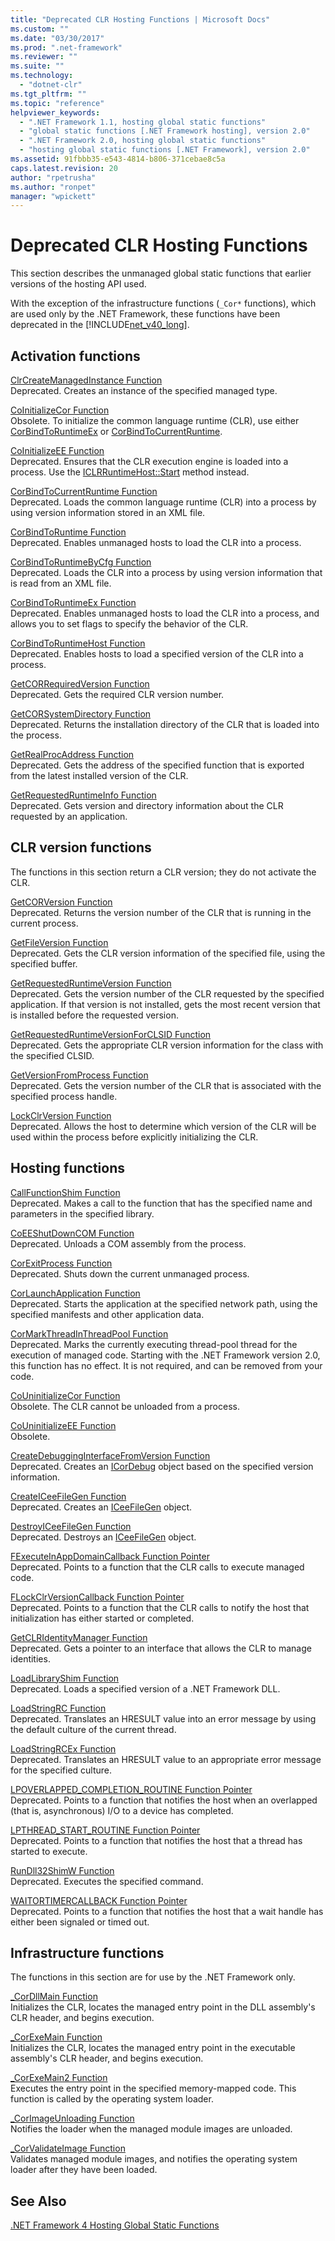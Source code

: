 ```yaml
---
title: "Deprecated CLR Hosting Functions | Microsoft Docs"
ms.custom: ""
ms.date: "03/30/2017"
ms.prod: ".net-framework"
ms.reviewer: ""
ms.suite: ""
ms.technology: 
  - "dotnet-clr"
ms.tgt_pltfrm: ""
ms.topic: "reference"
helpviewer_keywords: 
  - ".NET Framework 1.1, hosting global static functions"
  - "global static functions [.NET Framework hosting], version 2.0"
  - ".NET Framework 2.0, hosting global static functions"
  - "hosting global static functions [.NET Framework], version 2.0"
ms.assetid: 91fbbb35-e543-4814-b806-371cebae8c5a
caps.latest.revision: 20
author: "rpetrusha"
ms.author: "ronpet"
manager: "wpickett"
---
```

# Deprecated CLR Hosting Functions
This section describes the unmanaged global static functions that earlier versions of the hosting API used.  
  
 With the exception of the infrastructure functions (`_Cor*` functions), which are used only by the .NET Framework, these functions have been deprecated in the [!INCLUDE[net_v40_long](../../../../includes/net-v40-long-md.md)].  
  
## Activation functions  
 [ClrCreateManagedInstance Function](../../../../docs/framework/unmanaged-api/hosting/clrcreatemanagedinstance-function.md)  
 Deprecated. Creates an instance of the specified managed type.  
  
 [CoInitializeCor Function](../../../../docs/framework/unmanaged-api/hosting/coinitializecor-function.md)  
 Obsolete. To initialize the common language runtime (CLR), use either [CorBindToRuntimeEx](../../../../docs/framework/unmanaged-api/hosting/corbindtoruntimeex-function.md) or [CorBindToCurrentRuntime](../../../../docs/framework/unmanaged-api/hosting/corbindtocurrentruntime-function.md).  
  
 [CoInitializeEE Function](../../../../docs/framework/unmanaged-api/hosting/coinitializeee-function.md)  
 Deprecated. Ensures that the CLR execution engine is loaded into a process. Use the [ICLRRuntimeHost::Start](../../../../docs/framework/unmanaged-api/hosting/iclrruntimehost-start-method.md) method instead.  
  
 [CorBindToCurrentRuntime Function](../../../../docs/framework/unmanaged-api/hosting/corbindtocurrentruntime-function.md)  
 Deprecated. Loads the common language runtime (CLR) into a process by using version information stored in an XML file.  
  
 [CorBindToRuntime Function](../../../../docs/framework/unmanaged-api/hosting/corbindtoruntime-function.md)  
 Deprecated. Enables unmanaged hosts to load the CLR into a process.  
  
 [CorBindToRuntimeByCfg Function](../../../../docs/framework/unmanaged-api/hosting/corbindtoruntimebycfg-function.md)  
 Deprecated. Loads the CLR into a process by using version information that is read from an XML file.  
  
 [CorBindToRuntimeEx Function](../../../../docs/framework/unmanaged-api/hosting/corbindtoruntimeex-function.md)  
 Deprecated. Enables unmanaged hosts to load the CLR into a process, and allows you to set flags to specify the behavior of the CLR.  
  
 [CorBindToRuntimeHost Function](../../../../docs/framework/unmanaged-api/hosting/corbindtoruntimehost-function.md)  
 Deprecated. Enables hosts to load a specified version of the CLR into a process.  
  
 [GetCORRequiredVersion Function](../../../../docs/framework/unmanaged-api/hosting/getcorrequiredversion-function.md)  
 Deprecated. Gets the required CLR version number.  
  
 [GetCORSystemDirectory Function](../../../../docs/framework/unmanaged-api/hosting/getcorsystemdirectory-function.md)  
 Deprecated. Returns the installation directory of the CLR that is loaded into the process.  
  
 [GetRealProcAddress Function](../../../../docs/framework/unmanaged-api/hosting/getrealprocaddress-function.md)  
 Deprecated. Gets the address of the specified function that is exported from the latest installed version of the CLR.  
  
 [GetRequestedRuntimeInfo Function](../../../../docs/framework/unmanaged-api/hosting/getrequestedruntimeinfo-function.md)  
 Deprecated. Gets version and directory information about the CLR requested by an application.  
  
## CLR version functions  
 The functions in this section return a CLR version; they do not activate the CLR.  
  
 [GetCORVersion Function](../../../../docs/framework/unmanaged-api/hosting/getcorversion-function.md)  
 Deprecated. Returns the version number of the CLR that is running in the current process.  
  
 [GetFileVersion Function](../../../../docs/framework/unmanaged-api/hosting/getfileversion-function.md)  
 Deprecated. Gets the CLR version information of the specified file, using the specified buffer.  
  
 [GetRequestedRuntimeVersion Function](../../../../docs/framework/unmanaged-api/hosting/getrequestedruntimeversion-function.md)  
 Deprecated. Gets the version number of the CLR requested by the specified application. If that version is not installed, gets the most recent version that is installed before the requested version.  
  
 [GetRequestedRuntimeVersionForCLSID Function](../../../../docs/framework/unmanaged-api/hosting/getrequestedruntimeversionforclsid-function.md)  
 Deprecated. Gets the appropriate CLR version information for the class with the specified CLSID.  
  
 [GetVersionFromProcess Function](../../../../docs/framework/unmanaged-api/hosting/getversionfromprocess-function.md)  
 Deprecated. Gets the version number of the CLR that is associated with the specified process handle.  
  
 [LockClrVersion Function](../../../../docs/framework/unmanaged-api/hosting/lockclrversion-function.md)  
 Deprecated. Allows the host to determine which version of the CLR will be used within the process before explicitly initializing the CLR.  
  
## Hosting functions  
 [CallFunctionShim Function](../../../../docs/framework/unmanaged-api/hosting/callfunctionshim-function.md)  
 Deprecated. Makes a call to the function that has the specified name and parameters in the specified library.  
  
 [CoEEShutDownCOM Function](../../../../docs/framework/unmanaged-api/hosting/coeeshutdowncom-function.md)  
 Deprecated. Unloads a COM assembly from the process.  
  
 [CorExitProcess Function](../../../../docs/framework/unmanaged-api/hosting/corexitprocess-function.md)  
 Deprecated. Shuts down the current unmanaged process.  
  
 [CorLaunchApplication Function](../../../../docs/framework/unmanaged-api/hosting/corlaunchapplication-function.md)  
 Deprecated. Starts the application at the specified network path, using the specified manifests and other application data.  
  
 [CorMarkThreadInThreadPool Function](../../../../docs/framework/unmanaged-api/hosting/cormarkthreadinthreadpool-function.md)  
 Deprecated. Marks the currently executing thread-pool thread for the execution of managed code. Starting with the .NET Framework version 2.0, this function has no effect. It is not required, and can be removed from your code.  
  
 [CoUninitializeCor Function](../../../../docs/framework/unmanaged-api/hosting/couninitializecor-function.md)  
 Obsolete. The CLR cannot be unloaded from a process.  
  
 [CoUninitializeEE Function](../../../../docs/framework/unmanaged-api/hosting/couninitializeee-function.md)  
 Obsolete.  
  
 [CreateDebuggingInterfaceFromVersion Function](../../../../docs/framework/unmanaged-api/hosting/createdebugginginterfacefromversion-function.md)  
 Deprecated. Creates an [ICorDebug](../../../../docs/framework/unmanaged-api/debugging/icordebug-interface.md) object based on the specified version information.  
  
 [CreateICeeFileGen Function](../../../../docs/framework/unmanaged-api/hosting/createiceefilegen-function.md)  
 Deprecated. Creates an [ICeeFileGen](../../../../docs/framework/unmanaged-api/hosting/iceefilegen-class.md) object.  
  
 [DestroyICeeFileGen Function](../../../../docs/framework/unmanaged-api/hosting/destroyiceefilegen-function.md)  
 Deprecated. Destroys an [ICeeFileGen](../../../../docs/framework/unmanaged-api/hosting/iceefilegen-class.md) object.  
  
 [FExecuteInAppDomainCallback Function Pointer](../../../../docs/framework/unmanaged-api/hosting/fexecuteinappdomaincallback-function-pointer.md)  
 Deprecated. Points to a function that the CLR calls to execute managed code.  
  
 [FLockClrVersionCallback Function Pointer](../../../../docs/framework/unmanaged-api/hosting/flockclrversioncallback-function-pointer.md)  
 Deprecated. Points to a function that the CLR calls to notify the host that initialization has either started or completed.  
  
 [GetCLRIdentityManager Function](../../../../docs/framework/unmanaged-api/hosting/getclridentitymanager-function.md)  
 Deprecated. Gets a pointer to an interface that allows the CLR to manage identities.  
  
 [LoadLibraryShim Function](../../../../docs/framework/unmanaged-api/hosting/loadlibraryshim-function.md)  
 Deprecated. Loads a specified version of a .NET Framework DLL.  
  
 [LoadStringRC Function](../../../../docs/framework/unmanaged-api/hosting/loadstringrc-function.md)  
 Deprecated. Translates an HRESULT value into an error message by using the default culture of the current thread.  
  
 [LoadStringRCEx Function](../../../../docs/framework/unmanaged-api/hosting/loadstringrcex-function.md)  
 Deprecated. Translates an HRESULT value to an appropriate error message for the specified culture.  
  
 [LPOVERLAPPED_COMPLETION_ROUTINE Function Pointer](../../../../docs/framework/unmanaged-api/hosting/lpoverlapped-completion-routine-function-pointer.md)  
 Deprecated. Points to a function that notifies the host when an overlapped (that is, asynchronous) I/O to a device has completed.  
  
 [LPTHREAD_START_ROUTINE Function Pointer](../../../../docs/framework/unmanaged-api/hosting/lpthread-start-routine-function-pointer.md)  
 Deprecated. Points to a function that notifies the host that a thread has started to execute.  
  
 [RunDll32ShimW Function](../../../../docs/framework/unmanaged-api/hosting/rundll32shimw-function.md)  
 Deprecated. Executes the specified command.  
  
 [WAITORTIMERCALLBACK Function Pointer](../../../../docs/framework/unmanaged-api/hosting/waitortimercallback-function-pointer.md)  
 Deprecated. Points to a function that notifies the host that a wait handle has either been signaled or timed out.  
  
## Infrastructure functions  
 The functions in this section are for use by the .NET Framework only.  
  
 [_CorDllMain Function](../../../../docs/framework/unmanaged-api/hosting/cordllmain-function.md)  
 Initializes the CLR, locates the managed entry point in the DLL assembly's CLR header, and begins execution.  
  
 [_CorExeMain Function](../../../../docs/framework/unmanaged-api/hosting/corexemain-function.md)  
 Initializes the CLR, locates the managed entry point in the executable assembly's CLR header, and begins execution.  
  
 [_CorExeMain2 Function](../../../../docs/framework/unmanaged-api/hosting/corexemain2-function.md)  
 Executes the entry point in the specified memory-mapped code. This function is called by the operating system loader.  
  
 [_CorImageUnloading Function](../../../../docs/framework/unmanaged-api/hosting/corimageunloading-function.md)  
 Notifies the loader when the managed module images are unloaded.  
  
 [_CorValidateImage Function](../../../../docs/framework/unmanaged-api/hosting/corvalidateimage-function.md)  
 Validates managed module images, and notifies the operating system loader after they have been loaded.  
  
## See Also  
 [.NET Framework 4 Hosting Global Static Functions](../../../../docs/framework/unmanaged-api/hosting/net-framework-4-hosting-global-static-functions.md) 